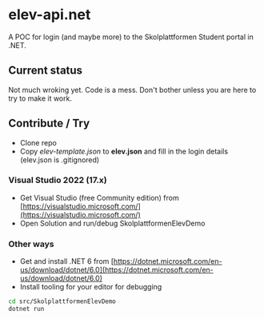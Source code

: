 # elev-api.net

A POC for login (and maybe more) to the Skolplattformen Student portal in .NET.

## Current status
Not much wroking yet. Code is a mess. Don't bother unless you are here to try to make it work. 

## Contribute / Try

* Clone repo
* Copy *elev-template.json* to **elev.json** and fill in the login details (elev.json is .gitignored)

### Visual Studio 2022 (17.x)
* Get Visual Studio (free Community edition) from [https://visualstudio.microsoft.com/](https://visualstudio.microsoft.com/)
* Open Solution and run/debug SkolplattformenElevDemo

### Other ways
* Get and install .NET 6 from [https://dotnet.microsoft.com/en-us/download/dotnet/6.0](https://dotnet.microsoft.com/en-us/download/dotnet/6.0)
* Install tooling for your editor for debugging

```bash
cd src/SkolplattformenElevDemo
dotnet run
```
